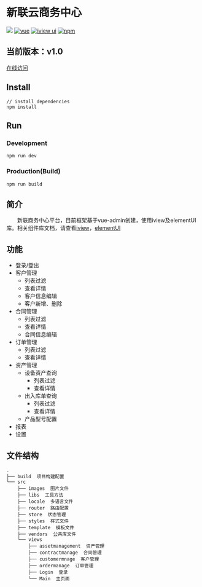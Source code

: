 
# 新联云商务中心
[![](https://img.shields.io/travis/iview/iview-admin.svg?style=flat-square)](https://travis-ci.org/iview/iview-admin)
[![vue](https://img.shields.io/badge/vue-2.5.13-brightgreen.svg?style=flat-square)](https://github.com/vuejs/vue)
[![iview ui](https://img.shields.io/badge/iview-3.0.0-brightgreen.svg?style=flat-square)](https://github.com/iview/iview)
[![npm](https://img.shields.io/npm/l/express.svg)]()


## 当前版本：v1.0

[在线访问](https://admin.iviewui.com/)


## Install
```bush
// install dependencies
npm install
```
## Run
### Development
```bush
npm run dev
```
### Production(Build)
```bush
npm run build
```

## 简介
&emsp;&emsp;新联商务中心平台，目前框架基于vue-admin创建，使用iview及elementUI库。相关组件库文档，请查看[iview](http://v2.iviewui.com/)，[elementUI](https://element.eleme.cn/#/zh-CN/component/installation)

## 功能

- 登录/登出
- 客户管理
    - 列表过滤
    - 查看详情
    - 客户信息编辑
    - 客户新增、删除
- 合同管理
    - 列表过滤
    - 查看详情
    - 合同信息编辑
- 订单管理
    - 列表过滤
    - 查看详情
- 资产管理
    - 设备资产查询
        - 列表过滤
        - 查看详情
    - 出入库单查询
        - 列表过滤
        - 查看详情
    - 产品型号配置
- 报表
- 设置

## 文件结构
```shell
.
├── build  项目构建配置
└── src
    ├── images  图片文件
    ├── libs  工具方法
    ├── locale  多语言文件
    ├── router  路由配置
    ├── store  状态管理
    ├── styles  样式文件
    ├── template  模板文件
    ├── vendors  公共库文件
    └── views
        ├── assetmanagement  资产管理
        ├── contractmanage  合同管理
        ├── customermnage  客户管理
        ├── ordermanage  订单管理
        ├── Login  登录
        └── Main  主页面
```

